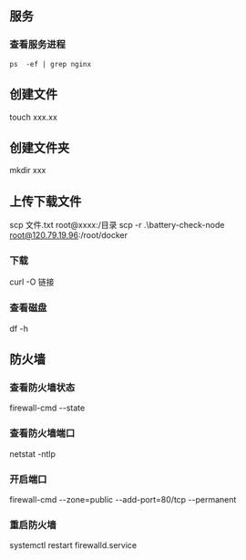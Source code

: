 ## 服务

### 查看服务进程
```
ps  -ef | grep nginx
```

## 创建文件
touch xxx.xx

## 创建文件夹
mkdir xxx

## 上传下载文件
scp 文件.txt root@xxxx:/目录
scp -r .\battery-check-node root@120.79.19.96:/root/docker

### 下载
curl -O 链接

### 查看磁盘
df -h


## 防火墙

### 查看防火墙状态
firewall-cmd --state

### 查看防火墙端口
netstat -ntlp

### 开启端口
firewall-cmd --zone=public --add-port=80/tcp --permanent


### 重启防火墙
systemctl restart firewalld.service
